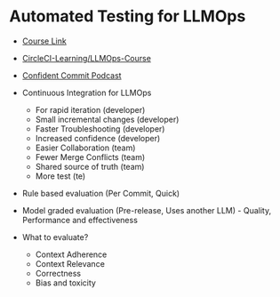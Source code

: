 # Automated Testing for LLMOps

- [Course Link](https://learn.deeplearning.ai/courses/automated-testing-llmops)
- [CircleCI-Learning/LLMOps-Course](https://github.com/CircleCI-Learning/llmops-course)
- [Confident Commit Podcast](https://podcasts.apple.com/us/podcast/the-confident-commit/id1565433605)

- Continuous Integration for LLMOps 
	- For rapid iteration (developer)
	- Small incremental changes  (developer)
	- Faster Troubleshooting  (developer)
	- Increased confidence (developer)
	- Easier Collaboration (team)
	- Fewer Merge Conflicts (team)
	- Shared source of truth (team)
	- More test (te)

 
 - Rule based evaluation (Per Commit, Quick)
 - Model graded evaluation (Pre-release, Uses another LLM)
		- Quality, Performance and effectiveness 

- What to evaluate?
	- Context Adherence 
	- Context Relevance 
	- Correctness 
	- Bias and toxicity 
  

